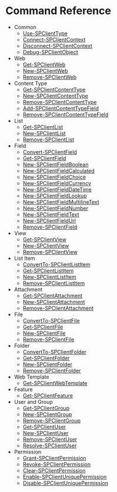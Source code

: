 # Command Reference

- Common
  - [Use-SPClientType](Use-SPClientType.md)
  - [Connect-SPClientContext](Connect-SPClientContext.md)
  - [Disconnect-SPClientContext](Disconnect-SPClientContext.md)
  - [Debug-SPClientObject](Debug-SPClientObject.md)
- Web
  - [Get-SPClientWeb](Get-SPClientWeb.md)
  - [New-SPClientWeb](New-SPClientWeb.md)
  - [Remove-SPClientWeb](Remove-SPClientWeb.md)
- Content Type
  - [Get-SPClientContentType](Get-SPClientContentType.md)
  - [New-SPClientContentType](New-SPClientContentType.md)
  - [Remove-SPClientContentType](Remove-SPClientContentType.md)
  - [Add-SPClientContentTypeField](Add-SPClientContentTypeField.md)
  - [Remove-SPClientContentTypeField](Remove-SPClientContentTypeField.md)
- List
  - [Get-SPClientList](Get-SPClientList.md)
  - [New-SPClientList](New-SPClientList.md)
  - [Remove-SPClientList](Remove-SPClientList.md)
- Field
  - [Convert-SPClientField](Convert-SPClientField.md)
  - [Get-SPClientField](Get-SPClientField.md)
  - [New-SPClientFieldBoolean](New-SPClientFieldBoolean.md)
  - [New-SPClientFieldCalculated](New-SPClientFieldCalculated.md)
  - [New-SPClientFieldChoice](New-SPClientFieldChoice.md)
  - [New-SPClientFieldCurrency](New-SPClientFieldCurrency.md)
  - [New-SPClientFieldDateTime](New-SPClientFieldDateTime.md)
  - [New-SPClientFieldLookup](New-SPClientFieldLookup.md)
  - [New-SPClientFieldMultilineText](New-SPClientFieldMultilineText.md)
  - [New-SPClientFieldNumber](New-SPClientFieldNumber.md)
  - [New-SPClientFieldText](New-SPClientFieldText.md)
  - [New-SPClientFieldUrl](New-SPClientFieldUrl.md)
  - [Remove-SPClientField](Remove-SPClientField.md)
- View
  - [Get-SPClientView](Get-SPClientView.md)
  - [New-SPClientView](New-SPClientView.md)
  - [Remove-SPClientView](Remove-SPClientView.md)
- List Item
  - [ConvertTo-SPClientListItem](ConvertTo-SPClientListItem.md)
  - [Get-SPClientListItem](Get-SPClientListItem.md)
  - [New-SPClientListItem](New-SPClientListItem.md)
  - [Remove-SPClientListItem](Remove-SPClientListItem.md)
- Attachment
  - [Get-SPClientAttachment](Get-SPClientAttachment.md)
  - [New-SPClientAttachment](New-SPClientAttachment.md)
  - [Remove-SPClientAttachment](Remove-SPClientAttachment.md)
- File
  - [ConvertTo-SPClientFile](ConvertTo-SPClientFile.md)
  - [Get-SPClientFile](Get-SPClientFile.md)
  - [New-SPClientFile](New-SPClientFile.md)
  - [Remove-SPClientFile](Remove-SPClientFile.md)
- Folder
  - [ConvertTo-SPClientFolder](ConvertTo-SPClientFolder.md)
  - [Get-SPClientFolder](Get-SPClientFolder.md)
  - [New-SPClientFolder](New-SPClientFolder.md)
  - [Remove-SPClientFolder](Remove-SPClientFolder.md)
- Web Template
  - [Get-SPClientWebTemplate](Get-SPClientWebTemplate.md)
- Feature
  - [Get-SPClientFeature](Get-SPClientFeature.md)
- User and Group
  - [Get-SPClientGroup](Get-SPClientGroup.md)
  - [New-SPClientGroup](New-SPClientGroup.md)
  - [Remove-SPClientGroup](Remove-SPClientGroup.md)
  - [Get-SPClientUser](Get-SPClientUser.md)
  - [New-SPClientUser](New-SPClientUser.md)
  - [Remove-SPClientUser](Remove-SPClientUser.md)
  - [Resolve-SPClientUser](Resolve-SPClientUser.md)
- Permission
  - [Grant-SPClientPermission](Grant-SPClientPermission.md)
  - [Revoke-SPClientPermission](Revoke-SPClientPermission.md)
  - [Clear-SPClientPermission](Clear-SPClientPermission.md)
  - [Enable-SPClientUniquePermission](Enable-SPClientUniquePermission.md)
  - [Disable-SPClientUniquePermission](Disable-SPClientUniquePermission.md)
